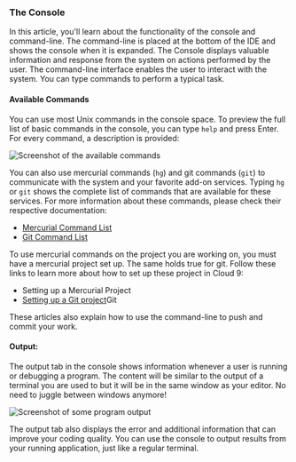 ### The Console

In this article, you'll learn about the functionality of the console and command-line. The command-line is placed at the bottom of the IDE and shows the console when it is expanded. The Console displays valuable information and response from the system on actions performed by the user. The command-line interface enables the user to interact with the system. You can type commands to perform a typical task.

#### Available Commands
You can use most Unix commands in the console space. To preview the full list of basic commands in the console, you can type `help` and press Enter. For every command, a description is provided:

![Screenshot of the available commands](./images/availableCommands.png)

You can also use mercurial commands (`hg`) and git commands (`git`) to communicate with the system and your favorite add-on services. Typing `hg` or `git` shows the complete list of commands that are available for these services. For more information about these commands, please check their respective documentation:

* [Mercurial Command List](http://mercurial.selenic.com/guide)
* [Git Command List](http://help.github.com/git-cheat-sheets)

To use mercurial commands on the project you are working on, you must have a mercurial project set up. The same holds true for git. Follow these links to learn more about how to set up these project in Cloud 9:

* Setting up a Mercurial Project
* [Setting up a Git project](setting-up-a-github-project)Git

These articles also explain how to use the command-line to push and commit your work.

#### Output:

The output tab in the console shows information whenever a user is running or debugging a program. The content will be similar to the output of a terminal you are used to but it will be in the same window as your editor. No need to juggle between windows anymore!

![Screenshot of some program output](./images/sampleOutput.png)

The output tab also displays the error and additional information that can improve your coding quality. You can use the console to output results from your running application, just like a regular terminal.